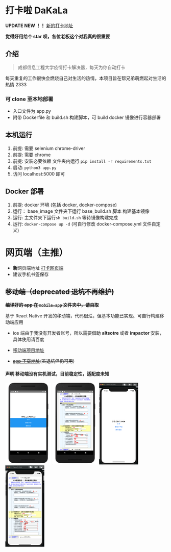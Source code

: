 # 打卡啦 DaKaLa

**UPDATE NEW ！！** [新的打卡地址](http://106.12.42.246:8888)

**觉得好用给个 star 呗，各位老板这个对我真的很重要**

## 介绍

> 成都信息工程大学疫情打卡解决器，每天为你自动打卡

每天重复的工作很快会燃烧自己对生活的热情，本项目旨在帮兄弟萌燃起对生活的热情 2333

### 可 clone 至本地部署

- 入口文件为 app.py
- 附带 Dockerfile 和 build.sh 构建脚本，可 build docker 镜像进行容器部署

## 本机运行

1. 前提: 需要 selenium chrome-driver
2. 前提: 需要 chrome
3. 前提: 安装必要依赖 文件夹内运行 `pip install -r requirements.txt`
4. 启动: `python3 app.py`
5. 访问 localhost:5000 即可

## Docker 部署

1. 前提: docker 环境 (包括 docker, docker-compose)
2. 运行： base_image 文件夹下运行 base_build.sh 脚本 构建基本镜像
3. 运行: 主文件夹下运行`sh build.sh` 等待镜像构建完成
4. 运行: `docker-compose up -d` (可自行修改 docker-compose.yml 文件自定义)

# 网页端（主推）

- **新**网页端地址 [打卡网页端](http://106.12.42.246:8888)
- 建议手机书签保存

## ~~移动端（deprecated 退坑不再维护)~~

<b> ~~编译好的 app 在 `mobile-app` 文件夹中，请自取~~ </b>

基于 React Native 开发的移动端，代码很烂，但基本功能已实现。可自行构建移动端应用



- ios 端由于我没有开发者账号，所以需要借助 <b> altsotre </b> 或者 <b> impactor </b> 安装，具体使用请百度

- [移动端项目地址](https://github.com/yulinfeng000/DaKaLa-mobile)
- ~~[app 下载地址](https://github.com/yulinfeng000/DaKaLa/releases)~~(~~虽退坑但仍可用~~)

#### 声明 移动端没有实机测试，目前稳定性，适配度未知

<img src="img/andorid/info.png" style="zoom:25%;" />

<img src="img/andorid/dakaphoto.png" style="zoom:25%;" />

<img src="img/ios/info.png" style="zoom:25%;" />

<img src="img/ios/dakaphoto.png" style="zoom:25%;" />
